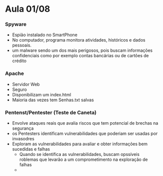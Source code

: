# Aula 01/08

### Spyware
- Espião instalado no SmartPhone
- No computador, programa monitora atividades, históricos e dados pessoais.
- um malware sendo um dos mais perigosos, pois buscam informações confidenciais como por exemplo contas bancárias ou de cartões de crédito

### Apache 
- Servidor Web
- Seguro
- Disponibilizam um index.html
- Maioria das vezes tem Senhas.txt salvas


### Pentenst/Pentester (Teste de Caneta)
- Envolve ataques reais que avalia riscos que tem potencial de brechas na segurança
- os Pentesters identificam vulnerabilidades que poderiam ser usadas por invasodres
- Exploram as vulnerabilidades para avaliar e obter informações bem sucedidas e falhas
  - Quando se identifica as vulnerabilidades, buscam opssíveis roblemas que levarão a um comprometimento na exploração de falhas
  -    
